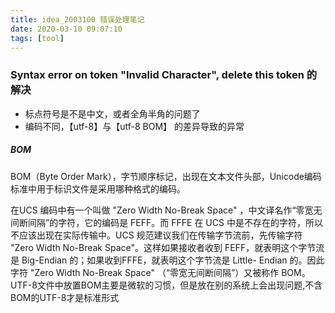 ```yaml
---
title: idea_2003100 错误处理笔记
date: 2020-03-10 09:07:10
tags: [tool]
---
```


### Syntax error on token "Invalid Character", delete this token 的解决

+	标点符号是不是中文，或者全角半角的问题了
+	编码不同，【utf-8】与【utf-8 BOM】 的差异导致的异常

##### BOM
BOM（Byte Order Mark），字节顺序标记，出现在文本文件头部，Unicode编码标准中用于标识文件是采用哪种格式的编码。

在UCS 编码中有一个叫做 "Zero Width No-Break Space" ，中文译名作“零宽无间断间隔”的字符，它的编码是 FEFF。而 FFFE 在 UCS 中是不存在的字符，所以不应该出现在实际传输中。UCS 规范建议我们在传输字节流前，先传输字符 "Zero Width No-Break Space"。这样如果接收者收到 FEFF，就表明这个字节流是 Big-Endian 的；如果收到FFFE，就表明这个字节流是 Little- Endian 的。因此字符 "Zero Width No-Break Space" （“零宽无间断间隔”）又被称作 BOM。
UTF-8文件中放置BOM主要是微软的习惯，但是放在别的系统上会出现问题,不含BOM的UTF-8才是标准形式

